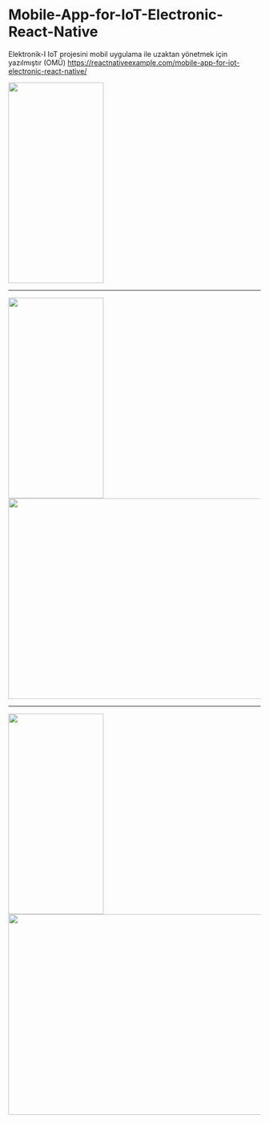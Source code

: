 # Mobile-App-for-IoT-Electronic-React-Native
Elektronik-I IoT projesini mobil uygulama ile uzaktan yönetmek için yazılmıştır (OMÜ)
https://reactnativeexample.com/mobile-app-for-iot-electronic-react-native/

<img src="https://raw.githubusercontent.com/sametcp/Mobile-App-for-IoT-Electronic-React-Native/main/public/Login.jpg" width="190" height="400">

***************************************************************************************************************************************************************

<img src="https://raw.githubusercontent.com/sametcp/Mobile-App-for-IoT-Electronic-React-Native/main/public/UygulamaKapali.jpg" width="190" height="400">
<img src="https://raw.githubusercontent.com/sametcp/Mobile-App-for-IoT-Electronic-React-Native/main/public/ArduinoKapali.jpg" width="700" height="400">

***************************************************************************************************************************************************************

<img src="https://raw.githubusercontent.com/sametcp/Mobile-App-for-IoT-Electronic-React-Native/main/public/UygulamaAcik.jpg" width="190" height="400">
<img src="https://raw.githubusercontent.com/sametcp/Mobile-App-for-IoT-Electronic-React-Native/main/public/ArduinoAcik.jpg" width="700" height="400">
